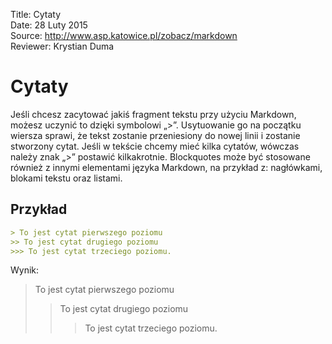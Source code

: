 Title: 		Cytaty  
Date: 		28 Luty 2015  
Source:     http://www.asp.katowice.pl/zobacz/markdown  
Reviewer:	Krystian Duma  

# Cytaty

Jeśli chcesz zacytować jakiś fragment tekstu przy użyciu Markdown, 
możesz uczynić to dzięki symbolowi „>”. Usytuowanie go na początku wiersza sprawi, 
że tekst zostanie przeniesiony do nowej linii i zostanie stworzony cytat. 
Jeśli w tekście chcemy mieć kilka cytatów, wówczas należy znak „>” postawić kilkakrotnie. 
Blockquotes może być stosowane również z innymi elementami języka Markdown, na przykład z: 
nagłówkami, blokami tekstu oraz listami.

## Przykład

```markdown
> To jest cytat pierwszego poziomu
>> To jest cytat drugiego poziomu
>>> To jest cytat trzeciego poziomu.
```

Wynik:

> To jest cytat pierwszego poziomu
>> To jest cytat drugiego poziomu
>>> To jest cytat trzeciego poziomu.

